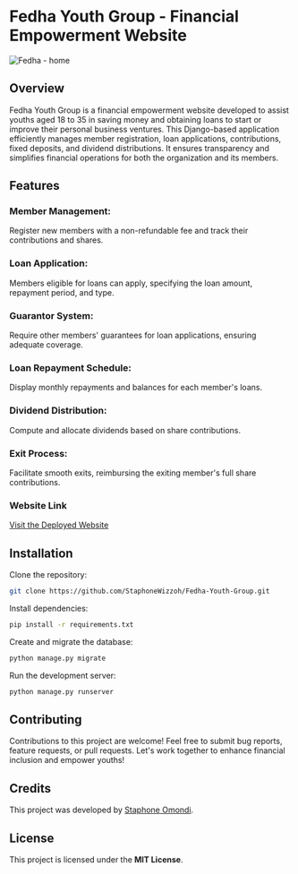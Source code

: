 # Fedha Youth Group - Financial Empowerment Website
![Fedha - home](https://github.com/StaphoneWizzoh/Fedha-Youth-Group/assets/95640951/7afb104e-ff1f-495e-b088-08ca98214582)


## Overview
Fedha Youth Group is a financial empowerment website developed to assist youths aged 18 to 35 in saving money and obtaining loans to start or improve their personal business ventures. This Django-based application efficiently manages member registration, loan applications, contributions, fixed deposits, and dividend distributions. It ensures transparency and simplifies financial operations for both the organization and its members.

## Features

### Member Management:
Register new members with a non-refundable fee and track their contributions and shares.

### Loan Application:
Members eligible for loans can apply, specifying the loan amount, repayment period, and type.

### Guarantor System:
Require other members' guarantees for loan applications, ensuring adequate coverage.

### Loan Repayment Schedule:
Display monthly repayments and balances for each member's loans.

### Dividend Distribution:
Compute and allocate dividends based on share contributions.

### Exit Process:
Facilitate smooth exits, reimbursing the exiting member's full share contributions.
### Website Link
<a href="https://fedhayg.onrender.com/">Visit the Deployed Website</a>

## Installation

Clone the repository: 
``` bash
git clone https://github.com/StaphoneWizzoh/Fedha-Youth-Group.git
```
Install dependencies: 
```bash
pip install -r requirements.txt
```
Create and migrate the database: 
```bash
python manage.py migrate
```
Run the development server: 
```bash
python manage.py runserver
```

## Contributing
Contributions to this project are welcome! Feel free to submit bug reports, feature requests, or pull requests. Let's work together to enhance financial inclusion and empower youths!

## Credits
This project was developed by <a href="https://github.com/StaphoneWizzoh">Staphone Omondi</a>.

## License
This project is licensed under the <strong>MIT License</strong>.
